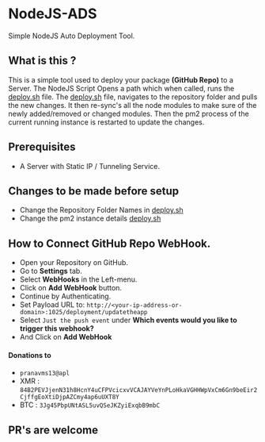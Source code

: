 # NodeJS-ADS 
Simple NodeJS Auto Deployment Tool.

## What is this ?

This is a simple tool used to deploy your package **(GitHub Repo)** to a Server.
The NodeJS Script Opens a path which when called, runs the [deploy.sh](https://github.com/pranavms13/NodeJS-ADS/blob/master/deploy.sh) file.
The [deploy.sh](https://github.com/pranavms13/NodeJS-ADS/blob/master/deploy.sh)  file, navigates to the repository folder and pulls the new changes.
It then re-sync's all the node modules to make sure of the newly added/removed or changed modules.
Then the pm2 process of the current running instance is restarted to update the changes.

## Prerequisites 
- A Server with Static IP / Tunneling Service.

## Changes to be made before setup
- Change the Repository Folder Names in [deploy.sh](https://github.com/pranavms13/NodeJS-ADS/blob/master/deploy.sh#L6) 
- Change the pm2 instance details [deploy.sh](https://github.com/pranavms13/NodeJS-ADS/blob/master/deploy.sh#L17-L18) 

## How to Connect GitHub Repo WebHook.

- Open your Repository on GitHub.
- Go to **Settings** tab.
- Select **WebHooks** in the Left-menu.
- Click on **Add WebHook** button.
- Continue by Authenticating.
- Set Payload URL to: ``http://<your-ip-address-or-domain>:1025/deployment/updatetheapp``
- Select ``Just the push event`` under **Which events would you like to trigger this webhook?** 
- And Click on **Add WebHook**

#### Donations to  
- ``pranavms13@apl``
- XMR : ``84B2PEVJjenN31h8HcnY4uCFPVcicxvVCAJAYVeYnPLoHkaVGHHWpVxCm6Gn9beEir2CjffgEoXtiDjpAZCmy4ap6uUXT8Y``
- BTC : ``3Jg45PbpUNtASL5uvQSeJKZyiExqbB9mbC``


## PR's are welcome